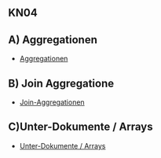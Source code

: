 ## KN04

## A) Aggregationen
- [Aggregationen](https://github.com/Ilija44/m165/blob/main/KN04/aggregation.js)
## B) Join Aggregatione
- [Join-Aggregationen](https://github.com/Ilija44/m165/blob/main/KN04/join-aggregation.js)
## C)Unter-Dokumente / Arrays 
- [Unter-Dokumente / Arrays](https://github.com/Ilija44/m165/blob/main/KN04/subdocument.js)


